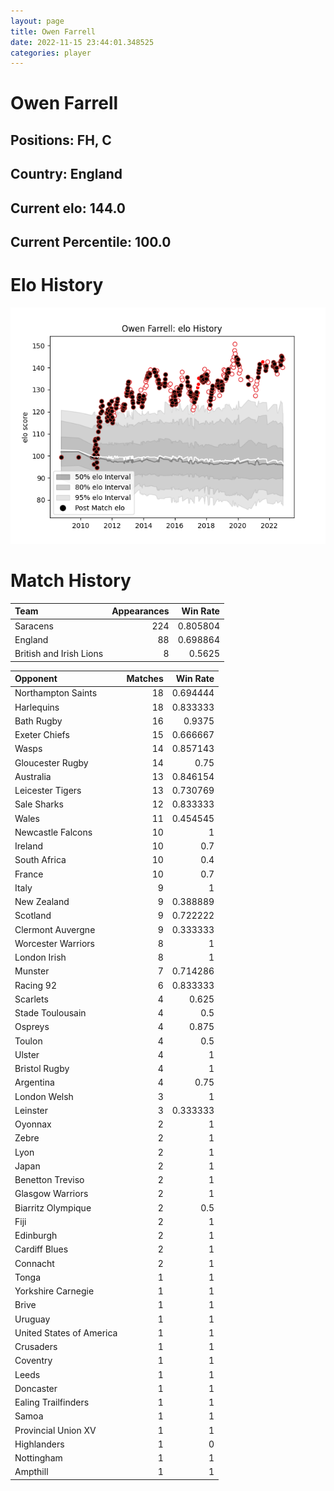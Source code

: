 ```yaml
---  
layout: page  
title: Owen Farrell  
date: 2022-11-15 23:44:01.348525  
categories: player  
---
```

# Owen Farrell

## Positions: FH, C

## Country: England

## Current elo: 144.0

## Current Percentile: 100.0

# Elo History


![elo history](history_OwenFarrell.png)
# Match History


| Team                    |   Appearances |   Win Rate |
|:------------------------|--------------:|-----------:|
| Saracens                |           224 |   0.805804 |
| England                 |            88 |   0.698864 |
| British and Irish Lions |             8 |   0.5625   |

| Opponent                 |   Matches |   Win Rate |
|:-------------------------|----------:|-----------:|
| Northampton Saints       |        18 |   0.694444 |
| Harlequins               |        18 |   0.833333 |
| Bath Rugby               |        16 |   0.9375   |
| Exeter Chiefs            |        15 |   0.666667 |
| Wasps                    |        14 |   0.857143 |
| Gloucester Rugby         |        14 |   0.75     |
| Australia                |        13 |   0.846154 |
| Leicester Tigers         |        13 |   0.730769 |
| Sale Sharks              |        12 |   0.833333 |
| Wales                    |        11 |   0.454545 |
| Newcastle Falcons        |        10 |   1        |
| Ireland                  |        10 |   0.7      |
| South Africa             |        10 |   0.4      |
| France                   |        10 |   0.7      |
| Italy                    |         9 |   1        |
| New Zealand              |         9 |   0.388889 |
| Scotland                 |         9 |   0.722222 |
| Clermont Auvergne        |         9 |   0.333333 |
| Worcester Warriors       |         8 |   1        |
| London Irish             |         8 |   1        |
| Munster                  |         7 |   0.714286 |
| Racing 92                |         6 |   0.833333 |
| Scarlets                 |         4 |   0.625    |
| Stade Toulousain         |         4 |   0.5      |
| Ospreys                  |         4 |   0.875    |
| Toulon                   |         4 |   0.5      |
| Ulster                   |         4 |   1        |
| Bristol Rugby            |         4 |   1        |
| Argentina                |         4 |   0.75     |
| London Welsh             |         3 |   1        |
| Leinster                 |         3 |   0.333333 |
| Oyonnax                  |         2 |   1        |
| Zebre                    |         2 |   1        |
| Lyon                     |         2 |   1        |
| Japan                    |         2 |   1        |
| Benetton Treviso         |         2 |   1        |
| Glasgow Warriors         |         2 |   1        |
| Biarritz Olympique       |         2 |   0.5      |
| Fiji                     |         2 |   1        |
| Edinburgh                |         2 |   1        |
| Cardiff Blues            |         2 |   1        |
| Connacht                 |         2 |   1        |
| Tonga                    |         1 |   1        |
| Yorkshire Carnegie       |         1 |   1        |
| Brive                    |         1 |   1        |
| Uruguay                  |         1 |   1        |
| United States of America |         1 |   1        |
| Crusaders                |         1 |   1        |
| Coventry                 |         1 |   1        |
| Leeds                    |         1 |   1        |
| Doncaster                |         1 |   1        |
| Ealing Trailfinders      |         1 |   1        |
| Samoa                    |         1 |   1        |
| Provincial Union XV      |         1 |   1        |
| Highlanders              |         1 |   0        |
| Nottingham               |         1 |   1        |
| Ampthill                 |         1 |   1        |